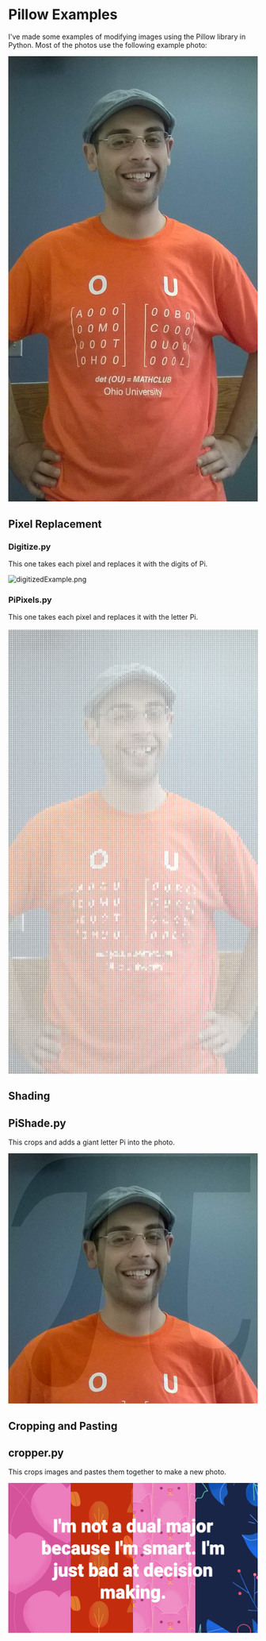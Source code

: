 # Pillow Examples

I've made some examples of modifying images using the Pillow library in Python. Most of the photos use the following example photo:

![example.jpg](https://github.com/abdalah/UsingPillow/raw/master/example.jpg "example.jpg")

## Pixel Replacement

### Digitize.py

This one takes each pixel and replaces it with the digits of Pi.

![digitizedExample.png](https://github.com/abdalah/UsingPillow/raw/master/digitizedExample.png "digitizedExample.png")

### PiPixels.py

This one takes each pixel and replaces it with the letter Pi.

![piExample.png](https://github.com/abdalah/UsingPillow/raw/master/piExample.png "piExample.png")

## Shading
## PiShade.py

This crops and adds a giant letter Pi into the photo.

![shaderExample.png](https://github.com/abdalah/UsingPillow/raw/master/shaderExample.png "shaderExample.png")

## Cropping and Pasting
## cropper.py

This crops images and pastes them together to make a new photo.

![final.png](https://github.com/abdalah/UsingPillow/raw/master/final.png "final.png")
